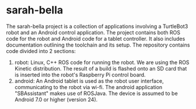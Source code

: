 # sarah-bella
The sarah-bella project is a collection of applications involving a TurtleBot3 robot and an Android control application. The project contains both ROS code for the robot and
Android code for a tablet controller. It also includes documentation outlining the toolchain and its setup.
The repository contains code divided into 2 sections:
1) robot: Linux, C++ ROS code for running the robot. We are using the ROS Kinetic distribution. The result of a build is flashed onto an SD card that is inserted into
          the robot's Raspberry Pi control board.
2) android: An Android tablet is used as the robot user interface, communicating to the robot via wi-fi. The android application "SBAssistant"
         makes use of ROSJava. The device is assumed to be Android 7.0 or higher (version 24).
